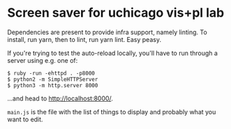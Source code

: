 # Screen saver for uchicago vis+pl lab

Dependencies are present to provide infra support, namely linting.
To install, run yarn, then to lint, run yarn lint. Easy peasy.

If you're trying to test the auto-reload locally, you'll have to run through a server using e.g. one of:

```
$ ruby -run -ehttpd . -p8000
$ python2 -m SimpleHTTPServer
$ python3 -m http.server 8000
```

...and head to [http://localhost:8000/](http://localhost:8000/).

`main.js` is the file with the list of things to display and probably what you want to edit.